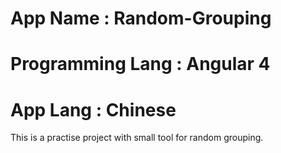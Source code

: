 # App Name : Random-Grouping
# Programming Lang : Angular 4
# App Lang : Chinese

This is a practise project with small tool for random grouping. 
